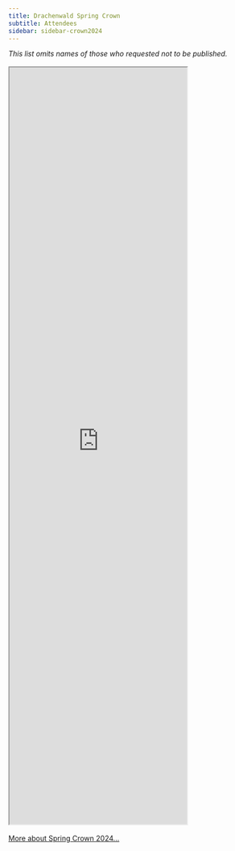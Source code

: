 ```yaml
---
title: Drachenwald Spring Crown
subtitle: Attendees
sidebar: sidebar-crown2024
---
```


<div class="row text-center mb-3">
  <em>This list omits names of those who requested not to be published.</em>
</div>

<div class="row text-center">
  <div class="col">&nbsp;</div>
  <div class="col-auto">
    <iframe height="1500" width="353" src="https://docs.google.com/spreadsheets/d/e/2PACX-1vRa9MvjhvSbksC8UaKSN2U4oiEpa3wmgTs6sjteFLfWQe_H8_UcWtHgX9sYyfmuf0cd6JpX0dw9anLa/pubhtml?gid=0&amp;single=true&amp;widget=true&amp;headers=false" class="shadow"></iframe>
  </div>
  <div class="col">&nbsp;</div>
</div>


<div class="row text-center my-3">
  <div class="col">
    <a role="button" class="btn btn-primary shadow" href="/events/2024/crown/">More about Spring Crown 2024...</a>
  </div>
</div>
